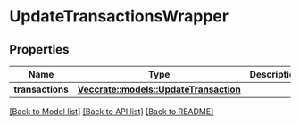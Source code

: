 # UpdateTransactionsWrapper

## Properties

Name | Type | Description | Notes
------------ | ------------- | ------------- | -------------
**transactions** | [**Vec<crate::models::UpdateTransaction>**](UpdateTransaction.md) |  | 

[[Back to Model list]](../README.md#documentation-for-models) [[Back to API list]](../README.md#documentation-for-api-endpoints) [[Back to README]](../README.md)


